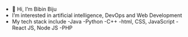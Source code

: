 - 👋 Hi, I’m Bibin Biju
-  I’m interested in artificial intelligence, DevOps and Web Development
-  My tech stack include 
    -Java
    -Python
    -C++
    -html, CSS, JavaScript
    -React JS, Node JS
    -PHP
    


